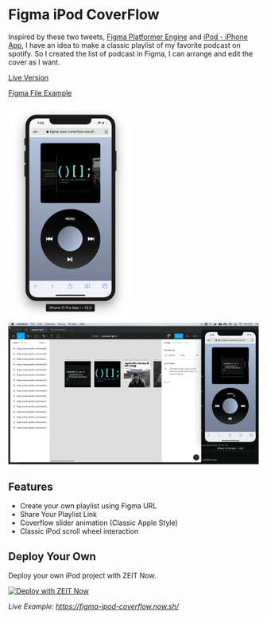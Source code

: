# Figma iPod CoverFlow

Inspired by these two tweets, [Figma Platformer Engine](https://twitter.com/alyssaxuu/status/1104473813201444865) and [iPod - iPhone App](https://twitter.com/elvin_not_11/status/1199717678908366854), I have an idea to make a classic playlist of my favorite podcast on spotify. So I created the list of podcast in Figma, I can arrange and edit the cover as I want.

[Live Version](https://figma-ipod-coverflow.now.sh/)

[Figma File Example](https://www.figma.com/file/eehgZNrMVeKZ48OcHyb5A1/podcast-ipod?node-id=0%3A1)

<img src="ipodcoverflow.png" width="250px" style="margin: 0 auto"/>

<img src="figmaipod.gif" />

## Features

- Create your own playlist using Figma URL
- Share Your Playlist Link
- Coverflow slider animation (Classic Apple Style)
- Classic iPod scroll wheel interaction

## Deploy Your Own

Deploy your own iPod project with ZEIT Now.

[![Deploy with ZEIT Now](https://zeit.co/button)](https://zeit.co/new/project?template=https://github.com/sonnylazuardi/figma-ipod-coverflow)

_Live Example: https://figma-ipod-coverflow.now.sh/_
